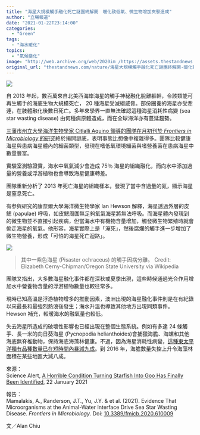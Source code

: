 ```yaml
---
title: "海星大規模觸手融化死亡謎團終解開　暖化致低氧、微生物增加夾擊造成"
author: "立場報道"
date: "2021-01-22T23:14:00"
categories:
  - "Green"
tags:
  - "海水暖化"
topics:
  - "氣候變化"
image: "http://web.archive.org/web/2020im_/https://assets.thestandnews.com/media/photos/Dying_purple_ochre_sea_star20copy_Q85ay_fHk1EyI.png"
original_url: "thestandnews.com/nature/海星大規模觸手融化死亡謎團終解開-暖化致低氧-微生物增加夾擊造成"
---
```

![](http://web.archive.org/web/2020im_/https://assets.thestandnews.com/media/photos/Dying_purple_ochre_sea_star20copy_Q85ay_fHk1EyI.png)

自 2013 年起，數百萬來自北美西海岸海星的觸手神秘融化脫離軀幹，令該類能可再生觸手的海底生物大規模死亡， 20 種海星受滅絕威脅。部份圈養的海星亦受牽連，在肢體融化後數日死亡。多年來學界一直無法確認這種海星消耗性病變 (sea star wasting disease) 由何種病原體造成，而在全球海洋亦有蔓延趨勢。

[三藩市州立大學海洋生物學家 Citlalli Aquino 領導的團隊在月初刊於 _Frontiers in Microbiology_ 的研究](http://web.archive.org/web/20211229092747/https://www.frontiersin.org/articles/10.3389/fmicb.2020.610009/full)終於揭開謎底，表明事態比想像中複雜得多。團隊比較健康海星與患病海星體內的細菌類型，發現在嗜低氧環境細菌與嗜營養菌在患病海星中數量豐富。

實驗室測驗證實，海水中氧氣減少會造成 75％ 海星的組織融化，而向水中添加過量的營養或浮游植物也會導致海星健康轉差。

團隊重新分析了 2013 年死亡海星的組織樣本，發現了當中含過量的氮，顯示海星是窒息死亡。

有参與研究的康奈爾大學海洋微生物學家 Ian Hewson 解釋，海星透過外層的皮鰓 (papulae) 呼吸，如皮鰓周圍無足夠氧氣海星將無法呼吸。而海星體內發現到的微生物並不直接引起疾病，但當海水中有機物含量增加，觸發微生物繁殖時就會偷走海星的氧氣。他形容，海星實際上是「淹死」，然後腐爛的觸手進一步增加了微生物營養，形成「可怕的海星死亡迴路」。

![](http://web.archive.org/web/2020im_/https://assets.thestandnews.com/media/photos/1440px-Dying_purple_ochre_sea_star_VVF8a_FTVMUye.jpg)
> 其中一紫色海星 (Pisaster ochraceus) 的觸手因病分離。 Credit: Elizabeth Cerny-Chipman/Oregon State University via Wikipedia

團隊又指出，大多數海星融化事件都在深秋或夏季出現，這些時候通過光合作用增加水中營養物含量的浮游植物數量也較往常多。

現時已知高溫是浮游植物增多的推動因素，澳洲出現的海星融化事件則是在有紀錄以來最長和最強烈熱浪後發生；海水升溫也導致其他地方出現同類事件。 Hewson 補充，較暖海水的融氧量也較低。

失去海星所造成的破壞性影響也已經出現在整個生態系統。例如有多達 24 條觸手、長一米的向日葵海星 (Pycnopodia helianthoides)會捕獵海膽、海螺和其他海底無脊椎動物，保持海底海藻林健康。不過，因為海星消耗性病變，[這種東太平洋獨有品種數量已在短時間內暴減九成](http://web.archive.org/web/20211229092747/https://peerj.com/articles/1980/)。到 2016 年，海膽數量失控上升令海藻林面積在某些地區大減八成。

來源：  
Science Alert, [A Horrible Condition Turning Starfish Into Goo Has Finally Been Identified](http://web.archive.org/web/20211229092747/https://www.sciencealert.com/the-horrible-condition-turning-starfish-into-goo-has-finally-been-identified), 22 January 2021

報告：  
Mamalakis, A., Randerson, J.T., Yu, J.Y. & et al. (2021). Evidence That Microorganisms at the Animal-Water Interface Drive Sea Star Wasting Disease. _Frontiers in Microbiology_. Doi: [10.3389/fmicb.2020.610009](http://web.archive.org/web/20211229092747/https://www.frontiersin.org/articles/10.3389/fmicb.2020.610009/full)

文／Alan Chiu